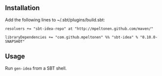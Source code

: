 Installation
------------

Add the following lines to ~/.sbt/plugins/build.sbt:

    resolvers += "sbt-idea-repo" at "http://mpeltonen.github.com/maven/"
    
    libraryDependencies += "com.github.mpeltonen" %% "sbt-idea" % "0.10.0-SNAPSHOT"

Usage
-----

Run `gen-idea` from a SBT shell.

